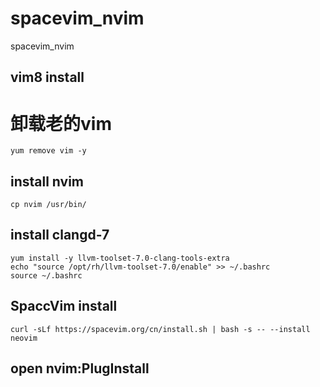 # spacevim_nvim
spacevim_nvim

## vim8 install
# 卸载老的vim
    yum remove vim -y

## install nvim
    cp nvim /usr/bin/

## install clangd-7 
    yum install -y llvm-toolset-7.0-clang-tools-extra 
    echo "source /opt/rh/llvm-toolset-7.0/enable" >> ~/.bashrc
    source ~/.bashrc

## SpaccVim install 
    curl -sLf https://spacevim.org/cn/install.sh | bash -s -- --install neovim

## open nvim:PlugInstall

